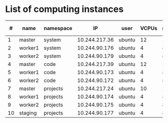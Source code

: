 # List of computing instances

| #   | name    | namespace | IP            | user   | VCPUs | memory | storage | OS     | OS version | Host Node | VM type  |
| --- | ------- | --------- | ------------- | ------ | ----- | ------ | ------- | ------ | ---------- | --------- | -------- |
| 1   | master  | system    | 10.244.217.36 | ubuntu | 12    | 12     | 100     | ubuntu | 22.4       | skyfarm   | physical |
| 2   | worker1 | system    | 10.244.90.176 | ubuntu | 4     | 8      | 50      | ubuntu | 22.4       | dev       | physical |
| 3   | worker2 | system    | 10.244.90.179 | ubuntu | 4     | 8      | 50      | ubuntu | 22.4       | dev       | physical |
| 4   | master  | code      | 10.244.217.39 | ubuntu | 12    | 12     | 100     | ubuntu | 22.4       | skyfarm   | physical |
| 5   | worker1 | code      | 10.244.90.173 | ubuntu | 4     | 8      | 50      | ubuntu | 22.4       | dev       | physical |
| 6   | worker2 | code      | 10.244.90.172 | ubuntu | 4     | 8      | 50      | ubuntu | 22.4       | dev       | physical |
| 7   | master  | projects  | 10.244.217.24 | ubuntu | 10    | 10     | 100     | ubuntu | 22.4       | skyfarm   | physical |
| 8   | worker1 | projects  | 10.244.90.174 | ubuntu | 4     | 8      | 50      | ubuntu | 22.4       | dev       | physical |
| 9   | worker2 | projects  | 10.244.90.175 | ubuntu | 4     | 8      | 50      | ubuntu | 22.4       | dev       | physical |
| 10  | staging | projects  | 10.244.90.177 | ubuntu | 4     | 8      | 50      | ubuntu | 22.4       | dev       | physical |


